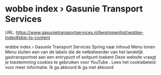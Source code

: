 # wobbe index › Gasunie Transport Services

URL: https://www.gasunietransportservices.nl/begrippenlijst/wobbe-index#skip-to-content

wobbe index › Gasunie Transport Services
Spring naar inhoud
Menu tonen
Menu sluiten
een van de labels die de
netbeheerder
van het
landelijk gastransportnet
aan een
entrypunt
of
exitpunt
toekent
Deze website vraagt je toestemming cookies te gebruiken voor
YouTube
. Lees het
cookiebeleid
voor meer informatie.
Ik ga akkoord
Ik ga niet akkoord